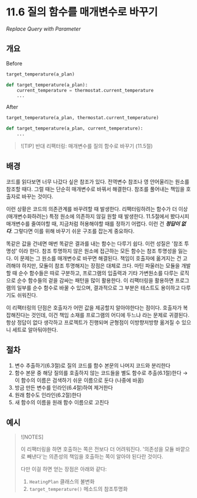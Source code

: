 # 11.6 질의 함수를 매개변수로 바꾸기

_Replace Query with Parameter_

## 개요

Before

```python
target_temperature(a_plan)

def target_temperature(a_plan):
    current_temperature = thermostat.current_temperature
    ...
```

After

```python
target_temperature(a_plan, thermostat.current_temperature)

def target_temperature(a_plan, current_temperature):
    ...
```

> ![TIP]
> 반대 리팩터링: 매개변수를 질의 함수로 바꾸기 (11.5절)

## 배경

코드를 읽다보면 너무 나갔다 싶은 참조가 있다. 전역변수 참조나 영 안어울리는 원소를 참조할 때다.
그럴 때는 단순히 매개변수로 바꿔서 해결한다. 참조를 풀어내는 책임을 호출자로 바꾸는 것이다.

이런 상황은 코드의 의존관계를 바꾸려할 때 발생한다. 리팩터링하려는 함수가 더 이상 (매개변수화하려는) 특정 원소에 의존하지 않길 원할 때 발생한다.
11.5절에서 봤다시피 매개변수를 줄여야할 때, 지금처럼 허용해야할 때를 정하기 어렵다. 이런 건 ***정답이 없다***.
그렇다면 이를 위해 바꾸기 쉬운 구조를 잡는게 중요하다.

똑같은 값을 건네면 매번 똑같은 결과를 내는 함수는 다루기 쉽다. 이런 성질은 '참조 투명성' 이라 한다.
참조 투명하지 않은 원소에 접근하는 모든 함수는 참조 투명성을 잃는다. 이 문제는 그 원소를 매개변수로 바꾸면 해결된다.
책임이 호출자에 옮겨지는 건 고려해야 하지만, 모듈이 참조 투명해지는 장점은 대체로 크다.
마틴 파울러는 모듈을 개발할 때 순수 함수들은 따로 구분하고, 
프로그램의 입출력과 기타 가변원소를 다루는 로직으로 순수 함수들의 겉을 감싸는 패턴을 많이 활용한다.
이 리팩터링을 활용하면 프로그램의 일부를 순수 함수로 바꿀 수 있으며, 결과적으로 그 부분은 테스트도 용이하고 다루기도 쉬워진다.

이 리팩터링의 단점은 호출자가 어떤 값을 제공할지 알아야한다는 점이다. 호출자가 복잡해진다는 것인데, 이건 책임 소재를 프로그램의 어디에 두느냐 라는 문제로 귀결된다.
항상 정답이 없다 생각하고 프로젝트가 진행되며 균형점이 이방향저방향 옮겨질 수 있으니 세트로 알아둬야한다.

## 절차

1. 변수 추출하기(6.3절)로 질의 코드를 함수 본문의 나머지 코드와 분리한다
2. 함수 본문 중 해당 질의를 호출하지 않는 코드들을 별도 함수로 추출(6.1절)한다
→ 이 함수의 이름은 검색하기 쉬운 이름으로 둔다 (나중에 바꿈)
3. 방금 만든 변수를 인라인(6.4절)하여 제거한다
4. 원래 함수도 인라인(6.2절)한다
5. 새 함수의 이름을 원래 함수 이름으로 고친다

## 예시

> ![NOTES]
> 
> 이 리팩터링을 하면 호출하는 쪽은 전보다 더 어려워진다.
> '의존성을 모듈 바깥으로 빼낸다'는 의존성의 책임을 호출하는 쪽이 알아야 된다란 것이다.
> 
> 다만 이걸 하면 얻는 장점은 아래와 같다:
> 
>   1. `HeatingPlan` 클래스의 불변화
>   2. `target_temperature()` 메소드의 참조투명화
